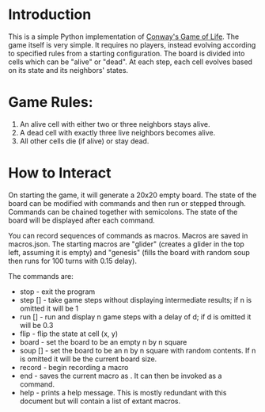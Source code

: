 # Introduction

This is a simple Python implementation of [Conway's Game of Life](https://en.wikipedia.org/wiki/Conway%27s_Game_of_Life).
The game itself is very simple. 
It requires no players, instead evolving according to specified rules from a starting configuration.
The board is divided into cells which can be "alive" or "dead".
At each step, each cell evolves based on its state and its neighbors' states.

# Game Rules:

1. An alive cell with either two or three neighbors stays alive.
2. A dead cell with exactly three live neighbors becomes alive.
3. All other cells die (if alive) or stay dead.

# How to Interact

On starting the game, it will generate a 20x20 empty board.
The state of the board can be modified with commands and then run or stepped through.
Commands can be chained together with semicolons.
The state of the board will be displayed after each command.

You can record sequences of commands as macros. Macros are saved in macros.json.
The starting macros are "glider" (creates a glider in the top left, assuming it is empty)
and "genesis" (fills the board with random soup then runs for 100 turns with 0.15 delay).

The commands are:
* stop - exit the program
* step [<n>] - take <n> game steps without displaying intermediate results; if n is omitted it will be 1
* run <n> [<d>] - run and display n game steps with a delay of d; if d is omitted it will be 0.3
* flip <x> <y> - flip the state at cell (x, y)
* board <n> - set the board to be an empty n by n square
* soup [<n>] - set the board to be an n by n square with random contents. If n is omitted it will be the current board size.
* record - begin recording a macro
* end <name> - saves the current macro as <name>. It can then be invoked as a command.
* help - prints a help message. This is mostly redundant with this document but will contain a list of extant macros.

